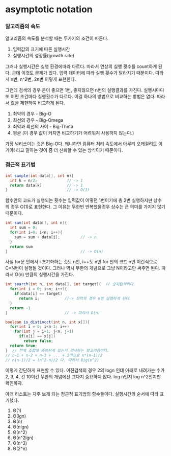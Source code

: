 # asymptotic notation

### 알고리즘의 속도

알고리즘의 속도를 분석할 때는 두가지의 조건이 따른다. 

1. 입력값의 크기에 따른 실행시간
2. 실행시간의 성장률(growth rate)

그러나 실행시간은 실행 환경에따라 다르다. 따라서 연상의 실행 횟수를 count하게 된다. 근데 이것도 문제가 있다. 입력 데이터에 따라 실행 횟수가 달라지기 때문이다. 따라서 n번, n^2번, 2n번 이렇게 표현한다. 

그런데 검색의 경우 운이 좋으면 1번, 좋지않으면 n번의 실행결과를 가진다. 실행시마다 또 어떤 조건마다 실행횟수가 다르다. 이걸 하나의 방법으로 비교하는 방법은 없다. 따라서 값을 제한하여 비교하게 된다.

1. 최악의 경우 - Big-O
2. 최선의 경우 - Big-Omega
3. 최악과 최선의 사이 - Big-Theta
4. 평균 (이 경우 값이 커지면 비교하기가 어려워져 사용하지 않는다.)

가장 널리쓰이는 것은 Big-O다. 왜냐하면 컴퓨터 처리 속도에서 아무리 오래걸려도 이거야! 라고 말하는 것이 좀 더 신뢰할 수 있는 방식이기 때문이다.

### 점근적 표기법

```java
int sample(int data[], int n){
  int k = n/2;             // -> 1
  return data[k]		   // -> 1
}                          // -> O(1)
```

함수안의 코드가 실행되는 횟수는 입력값이 어떻던 1번이기에 총 2번 실행하지만 상수의 경우 O(1)로 표현한다. 그 이유는 무한번 반복했을경우 상수는 큰 의미를 가지지 않기 때문이다.

```java
int sum(int data[], int n){
  int sum = 0;
  for(int i=0; i<n; i++){       
    sum = sum + data[i];         // -> n
  }
  return sum
}                                // -> O(n)
```

 사실 for문 안에서 i 초기화하는 것도 n번, i++도 n번 for 안의 코드 n번 이런식으로 C*N번이 실행될 것이다. 그러나 역시 무한의 개념으로 그냥 N이라고만 써주면 된다. 따라서 O(n) 만큼의 실행시간을 가진다.

```java
int search(int n, int data[], int target){  // 순차탐색이다.
  for(int i = 0; i<n; i++){
    if(data[i] == target)
      return i;           //-> 최악의 경우 n번 실행하게 된다.
  }
  return -1
}                         // -> 따라서 O(n)
```

```java
boolean is_distincct(int n, int x[]){
  for(int i = 0; i<n-1; i++)
    for(int j = i+1; j<n; j+1)
      if(x[i] == x[j])
        return false;
  return true;
}  // 전체 조합에 중복된게 있는지 검사하는 알고리즘이다.
// n-1 + n-2 + n-3 + ... + 1이므로 n*(n-1)/2
// n(n-1)/2 = (n^2-n)/2 다. 따라서 Big(n^2)
```

이렇게 간단하게 표현할 수 있다. 이진검색의 경우 2의 logn 인데 아래로 내려가는 수가 2, 3, 4, 건 10이건 무한의 개념에선 그다지 중요하지 않다. log n인지 log n^2인지만 확인하자.



아래 리스트는 자주 보게 되는 점근적 표기법의 함수들이다. 실행시간의 순서에 따라 표기했다.

1. Θ(1)
2. Θ(lgn)
3. Θ(n)
4. Θ(nlgn)
5. Θ(n^2)
6. Θ(n^2lgn)
7. Θ(n^3)
8. Θ(2^n)